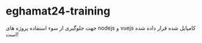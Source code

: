 # eghamat24-training
جهت جلوگیری از سوء استفاده پروژه های nodejs و vuejs کامپایل شده قرار داده شده است!
